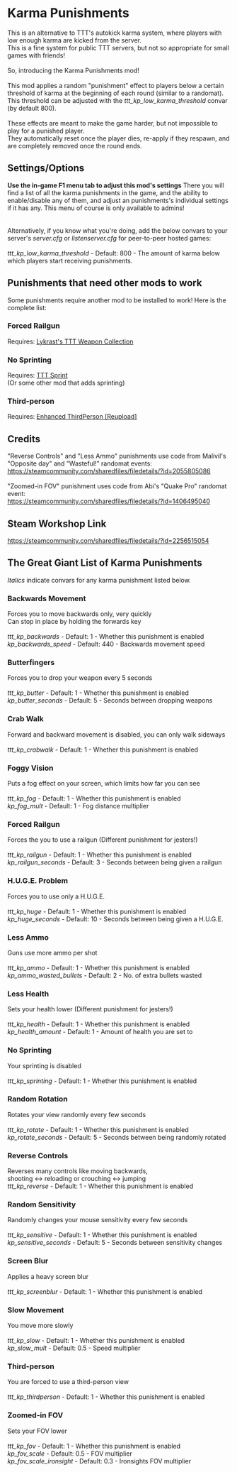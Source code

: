 # Karma Punishments

This is an alternative to TTT's autokick karma system, where players with low enough karma are kicked from the server.\
This is a fine system for public TTT servers, but not so appropriate for small games with friends!\
\
So, introducing the Karma Punishments mod!\
\
This mod applies a random "punishment" effect to players below a certain threshold of karma at the beginning of each round (similar to a randomat).\
This threshold can be adjusted with the *ttt_kp_low_karma_threshold* convar (by default 800).\
\
These effects are meant to make the game harder, but not impossible to play for a punished player.\
They automatically reset once the player dies, re-apply if they respawn, and are completely removed once the round ends.

## Settings/Options

**Use the in-game F1 menu tab to adjust this mod's settings**
There you will find a list of all the karma punishments in the game, and the ability to enable/disable any of them, and adjust an punishments's individual settings if it has any. This menu of course is only available to admins!\
\
\
Alternatively, if you know what you're doing, add the below convars to your server's *server.cfg* or *listenserver.cfg* for peer-to-peer hosted games:\
\
*ttt_kp_low_karma_threshold* - Default: 800 - The amount of karma below which players start receiving punishments.

## Punishments that need other mods to work

Some punishments require another mod to be installed to work! Here is the complete list:

### Forced Railgun

Requires: [Lykrast's TTT Weapon Collection](https://steamcommunity.com/sharedfiles/filedetails/?id=337994500)

### No Sprinting

Requires: [TTT Sprint](https://steamcommunity.com/sharedfiles/filedetails/?id=933056549)\
(Or some other mod that adds sprinting)

### Third-person

Requires: [Enhanced ThirdPerson [Reupload]](https://steamcommunity.com/sharedfiles/filedetails/?id=2593095865)

## Credits

"Reverse Controls" and "Less Ammo" punishments use code from Malivil's "Opposite day" and "Wasteful!" randomat events:\
<https://steamcommunity.com/sharedfiles/filedetails/?id=2055805086>\
\
"Zoomed-in FOV" punishment uses code from Abi's "Quake Pro" randomat event:\
<https://steamcommunity.com/sharedfiles/filedetails/?id=1406495040>

## Steam Workshop Link

<https://steamcommunity.com/sharedfiles/filedetails/?id=2256515054>

## The Great Giant List of Karma Punishments

*Italics* indicate convars for any karma punishment listed below.

### Backwards Movement

Forces you to move backwards only, very quickly\
Can stop in place by holding the forwards key\
\
*ttt_kp_backwards* - Default: 1 - Whether this punishment is enabled\
*kp_backwards_speed* - Default: 440 - Backwards movement speed

### Butterfingers

Forces you to drop your weapon every 5 seconds\
\
*ttt_kp_butter* - Default: 1 - Whether this punishment is enabled\
*kp_butter_seconds* - Default: 5 - Seconds between dropping weapons

### Crab Walk

Forward and backward movement is disabled, you can only walk sideways\
\
*ttt_kp_crabwalk* - Default: 1 - Whether this punishment is enabled

### Foggy Vision

Puts a fog effect on your screen, which limits how far you can see\
\
*ttt_kp_fog* - Default: 1 - Whether this punishment is enabled\
*kp_fog_mult* - Default: 1 - Fog distance multiplier

### Forced Railgun

Forces the you to use a railgun (Different punishment for jesters!)\
\
*ttt_kp_railgun* - Default: 1 - Whether this punishment is enabled\
*kp_railgun_seconds* - Default: 3 - Seconds between being given a railgun

### H.U.G.E. Problem

Forces you to use only a H.U.G.E.\
\
*ttt_kp_huge* - Default: 1 - Whether this punishment is enabled\
*kp_huge_seconds* - Default: 10 - Seconds between being given a H.U.G.E.

### Less Ammo

Guns use more ammo per shot\
\
*ttt_kp_ammo* - Default: 1 - Whether this punishment is enabled\
*kp_ammo_wasted_bullets* - Default: 2 - No. of extra bullets wasted

### Less Health

Sets your health lower (Different punishment for jesters!)\
\
*ttt_kp_health* - Default: 1 - Whether this punishment is enabled\
*kp_health_amount* - Default: 1 - Amount of health you are set to

### No Sprinting

Your sprinting is disabled\
\
*ttt_kp_sprinting* - Default: 1 - Whether this punishment is enabled

### Random Rotation

Rotates your view randomly every few seconds\
\
*ttt_kp_rotate* - Default: 1 - Whether this punishment is enabled\
*kp_rotate_seconds* - Default: 5 - Seconds between being randomly rotated

### Reverse Controls

Reverses many controls like moving backwards,\
shooting <-> reloading or crouching <-> jumping
\
*ttt_kp_reverse* - Default: 1 - Whether this punishment is enabled

### Random Sensitivity

Randomly changes your mouse sensitivity every few seconds\
\
*ttt_kp_sensitive* - Default: 1 - Whether this punishment is enabled\
*kp_sensitive_seconds* - Default: 5 - Seconds between sensitivity changes

### Screen Blur

Applies a heavy screen blur\
\
*ttt_kp_screenblur* - Default: 1 - Whether this punishment is enabled

### Slow Movement

You move more slowly\
\
*ttt_kp_slow* - Default: 1 - Whether this punishment is enabled\
*kp_slow_mult* - Default: 0.5 - Speed multiplier

### Third-person

You are forced to use a third-person view\
\
*ttt_kp_thirdperson* - Default: 1 - Whether this punishment is enabled

### Zoomed-in FOV

Sets your FOV lower\
\
*ttt_kp_fov* - Default: 1 - Whether this punishment is enabled\
*kp_fov_scale* - Default: 0.5 - FOV multiplier\
*kp_fov_scale_ironsight* - Default: 0.3 - Ironsights FOV multiplier
